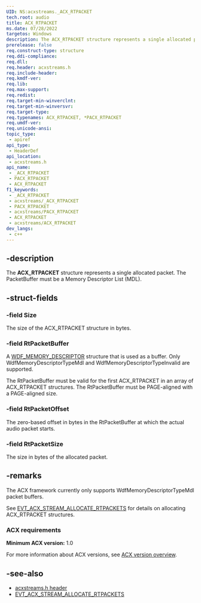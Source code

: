 ```yaml
---
UID: NS:acxstreams._ACX_RTPACKET
tech.root: audio
title: ACX_RTPACKET
ms.date: 07/28/2022
targetos: Windows
description: The ACX_RTPACKET structure represents a single allocated packet. The PacketBuffer must be an MDL.
prerelease: false
req.construct-type: structure
req.ddi-compliance: 
req.dll: 
req.header: acxstreams.h
req.include-header: 
req.kmdf-ver: 
req.lib: 
req.max-support: 
req.redist: 
req.target-min-winverclnt: 
req.target-min-winversvr: 
req.target-type: 
req.typenames: ACX_RTPACKET, *PACX_RTPACKET
req.umdf-ver: 
req.unicode-ansi: 
topic_type:
 - apiref
api_type:
 - HeaderDef
api_location:
 - acxstreams.h
api_name:
 - _ACX_RTPACKET
 - PACX_RTPACKET
 - ACX_RTPACKET
f1_keywords:
 - _ACX_RTPACKET
 - acxstreams/_ACX_RTPACKET
 - PACX_RTPACKET
 - acxstreams/PACX_RTPACKET
 - ACX_RTPACKET
 - acxstreams/ACX_RTPACKET
dev_langs:
 - c++
---
```


## -description

The **ACX_RTPACKET** structure represents a single allocated packet. The PacketBuffer must be a Memory Descriptor List (MDL).  

## -struct-fields

### -field Size

The size of the ACX_RTPACKET structure in bytes.

### -field RtPacketBuffer

A [WDF_MEMORY_DESCRIPTOR](/windows-hardware/drivers/ddi/wdfmemory/ns-wdfmemory-_wdf_memory_descriptor) structure that is used as a buffer. Only WdfMemoryDescriptorTypeMdl and WdfMemoryDescriptorTypeInvalid are supported.

The RtPacketBuffer must be valid for the first ACX_RTPACKET in an array of ACX_RTPACKET structures. The RtPacketBuffer must be PAGE-aligned with a PAGE-aligned size.

### -field RtPacketOffset

The zero-based offset in bytes in the RtPacketBuffer at which the actual audio packet starts.

### -field RtPacketSize

The size in bytes of the allocated packet.

## -remarks

The ACX framework currently only supports WdfMemoryDescriptorTypeMdl packet buffers.

See [EVT_ACX_STREAM_ALLOCATE_RTPACKETS](nc-acxstreams-evt_acx_stream_allocate_rtpackets.md) for details on allocating ACX_RTPACKET structures.

### ACX requirements

**Minimum ACX version:** 1.0

For more information about ACX versions, see [ACX version overview](/windows-hardware/drivers/audio/acx-version-overview).

## -see-also

- [acxstreams.h header](index.md)
- [EVT_ACX_STREAM_ALLOCATE_RTPACKETS](nc-acxstreams-evt_acx_stream_allocate_rtpackets.md)

